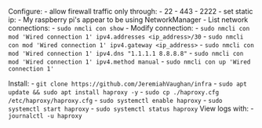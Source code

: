Configure:
    - allow firewall traffic only through:
        - 22
        - 443
        - 2222
    - set static ip:
       - My raspberry pi's appear to be using NetworkManager
       - List network connections: 
            - `sudo nmcli con show`
       - Modify connection:
            - `sudo nmcli con mod 'Wired connection 1' ipv4.addresses <ip_address>/30`
            - `sudo nmcli con mod 'Wired connection 1' ipv4.gateway <ip_address>`
            - `sudo nmcli con mod 'Wired connection 1' ipv4.dns "1.1.1.1 8.8.8.8"`
            - `sudo nmcli con mod 'Wired connection 1' ipv4.method manual`
            - `sudo nmcli con up 'Wired connection 1'`
        
Install:
    - `git clone https://github.com/JeremiahVaughan/infra`
    - `sudo apt update && sudo apt install haproxy -y`
    - `sudo cp ./haproxy.cfg /etc/haproxy/haproxy.cfg`
    - `sudo systemctl enable haproxy`
    - `sudo systemctl start haproxy`
    - `sudo systemctl status haproxy`
View logs with:
    - `journalctl -u haproxy`
